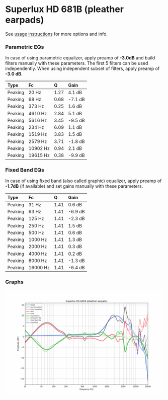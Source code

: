 # Superlux HD 681B (pleather earpads)
See [usage instructions](https://github.com/jaakkopasanen/AutoEq#usage) for more options and info.

### Parametric EQs
In case of using parametric equalizer, apply preamp of **-3.0dB** and build filters manually
with these parameters. The first 5 filters can be used independently.
When using independent subset of filters, apply preamp of **-3.0 dB**.

| Type    | Fc       |    Q | Gain    |
|:--------|:---------|:-----|:--------|
| Peaking | 20 Hz    | 1.27 | 4.1 dB  |
| Peaking | 68 Hz    | 0.68 | -7.1 dB |
| Peaking | 373 Hz   | 0.25 | 1.6 dB  |
| Peaking | 4610 Hz  | 2.84 | 5.1 dB  |
| Peaking | 5616 Hz  | 3.45 | -9.5 dB |
| Peaking | 234 Hz   | 6.09 | 1.1 dB  |
| Peaking | 1519 Hz  | 3.83 | 1.5 dB  |
| Peaking | 2579 Hz  | 3.71 | -1.8 dB |
| Peaking | 10902 Hz | 0.94 | 2.1 dB  |
| Peaking | 19615 Hz | 0.38 | -9.9 dB |

### Fixed Band EQs
In case of using fixed band (also called graphic) equalizer, apply preamp of **-1.7dB**
(if available) and set gains manually with these parameters.

| Type    | Fc       |    Q | Gain    |
|:--------|:---------|:-----|:--------|
| Peaking | 31 Hz    | 1.41 | 0.6 dB  |
| Peaking | 63 Hz    | 1.41 | -6.9 dB |
| Peaking | 125 Hz   | 1.41 | -2.3 dB |
| Peaking | 250 Hz   | 1.41 | 1.5 dB  |
| Peaking | 500 Hz   | 1.41 | 0.6 dB  |
| Peaking | 1000 Hz  | 1.41 | 1.3 dB  |
| Peaking | 2000 Hz  | 1.41 | 0.3 dB  |
| Peaking | 4000 Hz  | 1.41 | 0.2 dB  |
| Peaking | 8000 Hz  | 1.41 | -1.3 dB |
| Peaking | 16000 Hz | 1.41 | -6.4 dB |

### Graphs
![](./Superlux%20HD%20681B%20(pleather%20earpads).png)